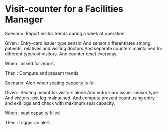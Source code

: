 # Visit-counter for a Facilities Manager

Scenario: Report visitor trends during a week of operation

  Given : Entry-card issuer type sensor
  And sensor differentiates among patients, relatives and visiting doctors
  And separate counters maintained for different types of visitors.
  And counter reset everyday.
  
  When : asked for report.
  
  Then : Compute and present trends.

Scenario: Alert when seating capacity is full

  Given : Seating meant for visitors alone
  And entry-card issuer sensor type
  And visitors-exit log maintained.
  And compute present count using entry and exit logs and
  check with maximum seat capacity.
  
  When : seat capacity filled
  
  Then : trigger an alert.
